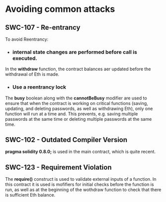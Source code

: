 # Avoiding common attacks

## SWC-107 - Re-entrancy

To avoid Reentrancy:
- ### internal state changes are performed before call is executed. 
In the **withdraw** function, the contract balances aer updated before the withdrawal of Eth is made.
- ### Use a reentrancy lock
The **busy** boolean along with the **cannotBeBusy** modifier are used to ensure that when the contract is working on critical functions (saving, updating, and deleting passwords, as well as withdrawing Eth), only one function will run at a time and. This prevents, e.g. saving multiple passwords at the same time or deleting multiple passwords at the same time.

## SWC-102 - Outdated Compiler Version

**pragma solidity 0.8.0;** is used in the main contract, which is quite recent.


## SWC-123 - Requirement Violation

The **require()** construct is used to validate external inputs of a function. In this contract it is used is mofifiers for initial checks before the function is run, as well as at the beginning of the wothdraw function to check that there is sufficient Eth balance.